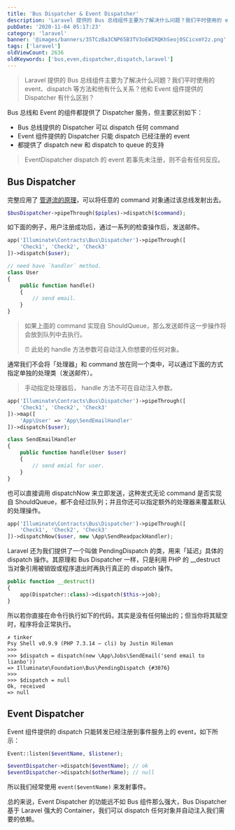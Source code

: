 ```yaml
---
title: 'Bus Dispatcher & Event Dispatcher'
description: 'Laravel 提供的 Bus 总线组件主要为了解决什么问题？我们平时使用的 event、dispatch 等方法和他有什么关系？他和 Event 组件提供的 Dispatcher 有什么区别？'
pubDate: '2020-11-04 05:17:23'
category: 'laravel'
banner: '@images/banners/35TCzBa3CNP65B3TV3oEWIRQKhSeoj0SCicxmY2z.png'
tags: ['laravel']
oldViewCount: 2636
oldKeywords: ['bus,even,dispatcher,dispatch,laravel']
---
```


> Laravel 提供的 Bus 总线组件主要为了解决什么问题？我们平时使用的 event、dispatch 等方法和他有什么关系？他和 Event 组件提供的 Dispatcher 有什么区别？

Bus 总线和 Event 的组件都提供了 Dispatcher 服务，但主要区别如下：

-   Bus 总线提供的 Dispatcher 可以 dispatch 任何 command
-   Event 组件提供的 Dispatcher 只能 dispatch 已经注册的 event
-   都提供了 dispatch new 和 dispatch to queue 的支持

> EventDispatcher dispatch 的 event 若事先未注册，则不会有任何反应。

## Bus Dispatcher

完整应用了 [管道流的原理](https://godruoyi.com/posts/laravel-pipeline-flow-principle)，可以将任意的 command 对象通过该总线发射出去。

```php
$busDispatcher->pipeThrough($piples)->dispatch($command);
```

如下面的例子，用户注册成功后，通过一系列的检查操作后，发送邮件。

```php
app('Illuminate\Contracts\Bus\Dispatcher')->pipeThrough([
    'Check1', 'Check2', 'Check3'
])->dispatch($user);

// need have `handler` method.
class User
{
    public function handle()
    {
        // send email.
    }
}
```

> 如果上面的 command 实现自 ShouldQueue，那么发送邮件这一步操作将会放到队列中去执行。
>
> ⏰ 此处的 handle 方法参数可自动注入你想要的任何对象。

通常我们不会将「处理器」和 command 放在同一个类中，可以通过下面的方式指定单独的处理类（发送邮件）。

> 手动指定处理器后， handle 方法不可在自动注入参数。

```php
app('Illuminate\Contracts\Bus\Dispatcher')->pipeThrough([
    'Check1', 'Check2', 'Check3'
])->map([
    'App\User' => 'App\SendEmailHandler'
])->dispatch($user);

class SendEmailHandler
{
    public function handle(User $user)
    {
        // send emial for user.
    }
}
```

也可以直接调用 dispatchNow 来立即发送，这种发式无论 command 是否实现自 ShouldQueue，都不会经过队列；并且你还可以指定额外的处理器来覆盖默认的处理操作。

```php
app('Illuminate\Contracts\Bus\Dispatcher')->pipeThrough([
    'Check1', 'Check2', 'Check3'
])->dispatchNow($user, new \App\SendReadpackHandler);
```

Laravel 还为我们提供了一个叫做 PendingDispatch 的类，用来「延迟」具体的 dispatch 操作。其原理和 Bus Dispatcher 一样，只是利用 PHP 的 \_\_destruct 当对象引用被销毁或程序退出时再执行真正的 dispatch 操作。

```php
public function __destruct()
{
    app(Dispatcher::class)->dispatch($this->job);
}
```

所以若你直接在命令行执行如下的代码，其实是没有任何输出的；但当你将其赋空时，程序将会正常执行。

```
✗ tinker
Psy Shell v0.9.9 (PHP 7.3.14 — cli) by Justin Hileman
>>>
>>> $dispatch = dispatch(new \App\Jobs\SendEmail('send email to lianbo'))
=> Illuminate\Foundation\Bus\PendingDispatch {#3076}
>>>
>>> $dispatch = null
Ok, received
=> null
```

## Event Dispatcher

Event 组件提供的 dispatch 只能转发已经注册到事件服务上的 event，如下所示：

```php
Event::listen($eventName, $listener);

$eventDispatcher->dispatch($eventName); // ok
$eventDispatcher->dispatch($otherName); // null
```

所以我们经常使用 `event($eventName)` 来发射事件。

总的来说，Event Dispatcher 的功能远不如 Bus 组件那么强大，Bus Dispatcher 基于 Laravel 强大的 Container，我们可以 dispatch 任何对象并自动注入我们需要的依赖。
